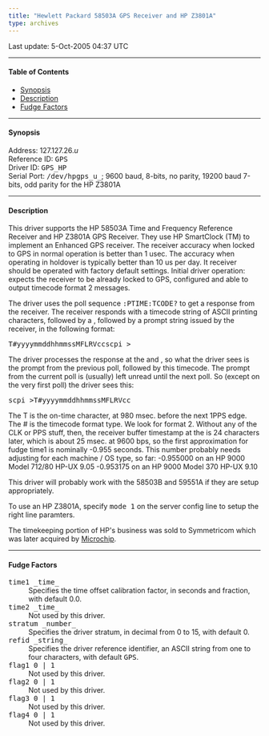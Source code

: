 ```yaml
---
title: "Hewlett Packard 58503A GPS Receiver and HP Z3801A"
type: archives
---
```


Last update: 5-Oct-2005 04:37 UTC

* * *

#### Table of Contents

*   [Synopsis](/archives/drivers/driver26/#synopsis)
*   [Description](/archives/drivers/driver26/#description)
*   [Fudge Factors](/archives/drivers/driver26/#fudge-factors)

* * *

#### Synopsis

Address: 127.127.26._u_  
Reference ID: <tt>GPS</tt>  
Driver ID: <tt>GPS_HP</tt>  
Serial Port: <tt>/dev/hpgps_u_</tt>; 9600 baud, 8-bits, no parity, 19200 baud 7-bits, odd parity for the HP Z3801A

* * *

#### Description

This driver supports the HP 58503A Time and Frequency Reference Receiver and HP Z3801A GPS Receiver. They use HP SmartClock (TM) to implement an Enhanced GPS receiver. The receiver accuracy when locked to GPS in normal operation is better than 1 usec. The accuracy when operating in holdover is typically better than 10 us per day. It receiver should be operated with factory default settings. Initial driver operation: expects the receiver to be already locked to GPS, configured and able to output timecode format 2 messages.

The driver uses the poll sequence <tt>:PTIME:TCODE?</tt> to get a response from the receiver. The receiver responds with a timecode string of ASCII printing characters, followed by a <cr><lf>, followed by a prompt string issued by the receiver, in the following format:

<pre>T#yyyymmddhhmmssMFLRVcc<cr><lf>scpi ></pre>

The driver processes the response at the <cr> and <lf>, so what the driver sees is the prompt from the previous poll, followed by this timecode. The prompt from the current poll is (usually) left unread until the next poll. So (except on the very first poll) the driver sees this:

<pre>scpi >T#yyyymmddhhmmssMFLRVcc<cr><lf></pre>

The T is the on-time character, at 980 msec. before the next 1PPS edge. The # is the timecode format type. We look for format 2\. Without any of the CLK or PPS stuff, then, the receiver buffer timestamp at the <cr> is 24 characters later, which is about 25 msec. at 9600 bps, so the first approximation for fudge time1 is nominally -0.955 seconds. This number probably needs adjusting for each machine / OS type, so far: -0.955000 on an HP 9000 Model 712/80 HP-UX 9.05 -0.953175 on an HP 9000 Model 370 HP-UX 9.10

This driver will probably work with the 58503B and 59551A if they are setup appropriately.

To use an HP Z3801A, specify <tt>mode 1</tt> on the server config line to setup the right line paramters.

The timekeeping portion of HP's business was sold to Symmetricom which was later acquired by [Microchip](https://www.microsemi.com/product-directory/3425-timing-synchronization).

* * *

#### Fudge Factors

<dl>

<dt><tt>time1 _time_</tt></dt>

<dd>Specifies the time offset calibration factor, in seconds and fraction, with default 0.0.</dd>

<dt><tt>time2 _time_</tt></dt>

<dd>Not used by this driver.</dd>

<dt><tt>stratum _number_</tt></dt>

<dd>Specifies the driver stratum, in decimal from 0 to 15, with default 0.</dd>

<dt><tt>refid _string_</tt></dt>

<dd>Specifies the driver reference identifier, an ASCII string from one to four characters, with default <tt>GPS</tt>.</dd>

<dt><tt>flag1 0 | 1</tt></dt>

<dd>Not used by this driver.</dd>

<dt><tt>flag2 0 | 1</tt></dt>

<dd>Not used by this driver.</dd>

<dt><tt>flag3 0 | 1</tt></dt>

<dd>Not used by this driver.</dd>

<dt><tt>flag4 0 | 1</tt></dt>

<dd>Not used by this driver.</dd>

</dl>

